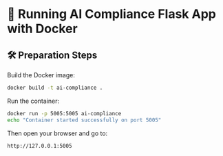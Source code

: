 # 🚀 Running AI Compliance Flask App with Docker

## 🛠️ Preparation Steps
Build the Docker image:
```bash
docker build -t ai-compliance .
```

Run the container:
```bash
docker run -p 5005:5005 ai-compliance
echo "Container started successfully on port 5005"
```

Then open your browser and go to:
```
http://127.0.0.1:5005
```

